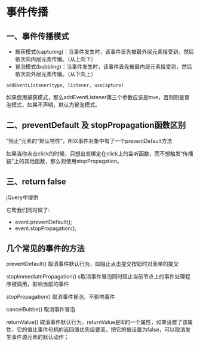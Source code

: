 # 事件传播

## 一、事件传播模式

- 捕获模式(capturing)：当事件发生时，该事件首先被最外层元素接受到，然后依次向内层元素传播。（从上向下）
- 冒泡模式(bubbling)：当事件发生时，该事件首先被最内层元素接受到，然后依次向外层元素传播。（从下向上）

```addEventListener(type, listener, useCapture)```

如果使用捕获模式，那么addEventListener第三个参数应该是true，否则则是冒泡模式，如果不声明，默认为冒泡模式。

## 二、preventDefault 及 stopPropagation函数区别

“阻止”元素的“默认特性”，所以事件对象中有了一个preventDefault方法

如果当你点击click的时候，只想出发绑定在click上的监听函数，而不想触发“传播链”上的其他函数，那么则使用stopPropagation。

## 三、return false

jQuery中提供

它帮我们同时做了:

- event.preventDefault();
- event.stopPropagation();

## 几个常见的事件的方法

preventDefault()    取消事件默认行为，如阻止点击提交按钮时对表单的提交

stopImmediatePropagation()   s取消事件冒泡同时阻止当前节点上的事件处理程序被调用，影响当前的事件

stopPropagation()   取消事件冒泡，不影响事件

cancelBubbe()     取消事件冒泡

returnValue()      取消事件默认行为。returnValue是IE的一个属性，如果设置了该属性，它的值比事件句柄的返回值优先级要高，把它的值设置为false，可以取消发生事件源元素的默认动作；
